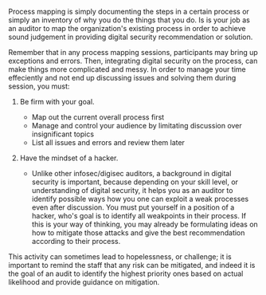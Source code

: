 Process mapping is simply documenting the steps in a certain process or simply an inventory of why you do the things that you do. Is is your job as an auditor to map the organization's existing process in order to achieve sound judgement in providing digital security recommendation or solution.

Remember that in any process mapping sessions, participants may bring up exceptions and errors. Then, integrating digital security on the process, can make things more complicated and messy. In order to manage your time effeciently and not end up discussing issues and solving them during session, you must:

1. Be firm with your goal.
    - Map out the current overall process first
    - Manage and control your audience by  limitating discussion over insignificant topics
    - List all issues and errors and review them later

2. Have the mindset of a hacker.
    - Unlike other infosec/digisec auditors, a background in digital security is important, because depending on your skill level, or understanding of digital security, it helps you as an auditor to identify possible ways how you one can exploit a weak processes even after discussion. You must put yourself in a position of a hacker, who's goal is to identify all weakpoints in their process. If this is your way of thinking, you may already be formulating ideas on how to mitigate those attacks and give the best recommendation according to their process.
 
This activity can sometimes lead to hopelessness, or challenge; it is important to remind the staff that any risk can be mitigated, and indeed it is the goal of an audit to identify the highest priority ones based on actual likelihood and provide guidance on mitigation.
